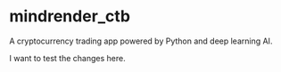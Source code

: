 # mindrender_ctb
A cryptocurrency trading app powered by Python and deep learning AI.

I want to test the changes here.
